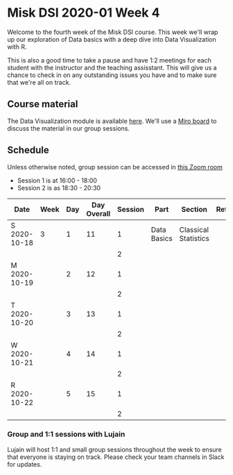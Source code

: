 # Misk DSI 2020-01 Week 4

Welcome to the fourth week of the Misk DSI course. This week we'll wrap up our exploration of Data basics with a deep dive into Data Visualization with R.

This is also a good time to take a pause and have 1:2 meetings for each student with the instructor and the teaching assisstant. This will give us a chance to check in on any outstanding issues you have and to make sure that we're all on track. 

## Course material

The Data Visualization module is available [here](http://scavetta.academy/misk/dataviz/_book/understanding-the-purposes-of-data-visualization.html). We'll use a [Miro board](https://miro.com/app/board/o9J_kiQl5uU=/) to discuss the material in our group sessions.

## Schedule

Unless otherwise noted, group session can be accessed in [this Zoom room](https://zoom.us/j/5842919624?pwd=VFVxUWg0M29FU09JaktrZTloQ1lodz09)

- Session 1 is at 16:00 - 18:00
- Session 2 is as 18:30 - 20:30


|	Date	        | Week | Day |	Day Overall	| Session	| Part	               | Section	                         | Reference | Topic                                          |
|---------------|------|-----|--------------|---------|----------------------|-----------------------------------|-----------|------------------------------------------------|
|	S 2020-10-18	| 3	   | 1   | 11	          | 1	      | Data Basics          | Classical Statistics              |       	   | Data Visualization |
|						    |      |     |              | 2	      |	                     |                                   |      	   | |
|	M	2020-10-19	|	     | 2	 | 12	          | 1	      |                      |                                	 |      	   | ggplot2 in R                                     |
|						    |      |     |              | 2	      |	                     |                                   |      	   |                        |
|	T	2020-10-20	|      | 3   | 13           | 1	      |	 				             |                                   |      	   | 1:2 sessions                            |
|						    |      |     |              | 2	      |		                   |                                   |      	   |  |
|	W	2020-10-21	|	     | 4	 | 14	          | 1	      |	           	         |                                   |    	     | |
|						    |      |     |              | 2	      |	                     |                                   |    	     | |
|	R	2020-10-22	|	     | 5	 | 15	          | 1       |							       	 |                                   |     	     |                           |
|						    |      |     |              | 2		    |                      |                                   |     	     |                           |

### Group and 1:1 sessions with Lujain

Lujain will host 1:1 and small group sessions throughout the week to ensure that everyone is staying on track. Please check your team channels in Slack for updates.
